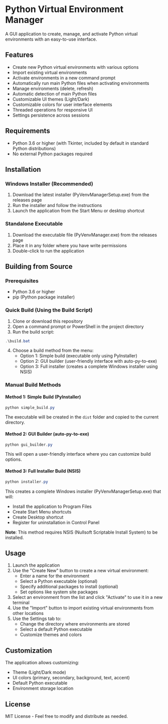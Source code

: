 # Python Virtual Environment Manager

A GUI application to create, manage, and activate Python virtual environments with an easy-to-use interface.

## Features

- Create new Python virtual environments with various options
- Import existing virtual environments
- Activate environments in a new command prompt
- Automatically run main Python files when activating environments
- Manage environments (delete, refresh)
- Automatic detection of main Python files
- Customizable UI themes (Light/Dark)
- Customizable colors for user interface elements
- Threaded operations for responsive UI
- Settings persistence across sessions

## Requirements

- Python 3.6 or higher (with Tkinter, included by default in standard Python distributions)
- No external Python packages required

## Installation

### Windows Installer (Recommended)

1. Download the latest installer (PyVenvManagerSetup.exe) from the releases page
2. Run the installer and follow the instructions
3. Launch the application from the Start Menu or desktop shortcut

### Standalone Executable

1. Download the executable file (PyVenvManager.exe) from the releases page
2. Place it in any folder where you have write permissions
3. Double-click to run the application

## Building from Source

### Prerequisites

- Python 3.6 or higher
- pip (Python package installer)

### Quick Build (Using the Build Script)

1. Clone or download this repository
2. Open a command prompt or PowerShell in the project directory
3. Run the build script:

```powershell
.\build.bat
```

4. Choose a build method from the menu:
   - Option 1: Simple build (executable only using PyInstaller)
   - Option 2: GUI builder (user-friendly interface with auto-py-to-exe)
   - Option 3: Full installer (creates a complete Windows installer using NSIS)

### Manual Build Methods

#### Method 1: Simple Build (PyInstaller)

```powershell
python simple_build.py
```

The executable will be created in the `dist` folder and copied to the current directory.

#### Method 2: GUI Builder (auto-py-to-exe)

```powershell
python gui_builder.py
```

This will open a user-friendly interface where you can customize build options.

#### Method 3: Full Installer Build (NSIS)

```powershell
python installer.py
```

This creates a complete Windows installer (PyVenvManagerSetup.exe) that will:
- Install the application to Program Files
- Create Start Menu shortcuts
- Create Desktop shortcut
- Register for uninstallation in Control Panel

**Note**: This method requires NSIS (Nullsoft Scriptable Install System) to be installed.

## Usage

1. Launch the application
2. Use the "Create New" button to create a new virtual environment:
   - Enter a name for the environment
   - Select a Python executable (optional)
   - Specify additional packages to install (optional)
   - Set options like system site packages
3. Select an environment from the list and click "Activate" to use it in a new terminal
4. Use the "Import" button to import existing virtual environments from other locations
5. Use the Settings tab to:
   - Change the directory where environments are stored
   - Select a default Python executable
   - Customize themes and colors

## Customization

The application allows customizing:
- Theme (Light/Dark mode)
- UI colors (primary, secondary, background, text, accent)
- Default Python executable
- Environment storage location

## License

MIT License - Feel free to modify and distribute as needed.
